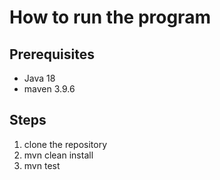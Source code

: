 # How to run the program 

## Prerequisites
 - Java 18
 - maven 3.9.6

## Steps 

1. clone the repository
2. mvn clean install 
3. mvn test
